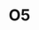 ---
basin: En-Suite
cudn: true
floor: Second
grade: 8
images: []
living_room: 'Yes'
location: New Court
name: O5
network: Wired and Wireless
title: O5
---
